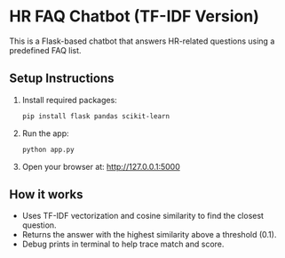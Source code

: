 # HR FAQ Chatbot (TF-IDF Version)

This is a Flask-based chatbot that answers HR-related questions using a predefined FAQ list.

## Setup Instructions

1. Install required packages:
   ```bash
   pip install flask pandas scikit-learn
   ```

2. Run the app:
   ```bash
   python app.py
   ```

3. Open your browser at: http://127.0.0.1:5000

## How it works

- Uses TF-IDF vectorization and cosine similarity to find the closest question.
- Returns the answer with the highest similarity above a threshold (0.1).
- Debug prints in terminal to help trace match and score.